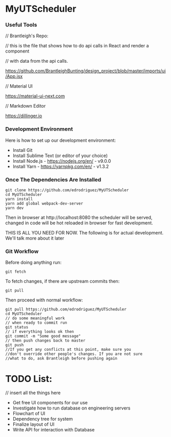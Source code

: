 # MyUTScheduler

### Useful Tools

// Brantleigh's Repo:

// this is the file that shows how to do api calls in React and render a component

// with data from the api calls.

https://github.com/BrantleighBunting/design_project/blob/master/imports/ui/App.jsx

// Material UI

https://material-ui-next.com

// Markdown Editor

https://dillinger.io

### Development Environment

Here is how to set up our development environment:
* Install Git
* Install Sublime Text (or editor of your choice)
* Install Node.js - https://nodejs.org/en/ - v9.0.0
* Install Yarn - https://yarnpkg.com/en/ - v1.3.2
### Once The Dependencies Are Installed
```
git clone https://github.com/edrodriguez/MyUTScheduler
cd MyUTScheduler
yarn install
yarn add global webpack-dev-server
yarn dev
```
Then in browser at http://localhost:8080 the scheduler will be served, changed in code
will be hot reloaded in browser for fast development.

THIS IS ALL YOU NEED FOR NOW. The following is for actual development. We'll talk more about it later

### Git Workflow

Before doing anything run:

```
git fetch
```

To fetch changes, if there are upstream commits then:

```
git pull
```

Then proceed with normal workflow:

```
git pull https://github.com/edrodriguez/MyUTScheduler
cd MyUTScheduler
// do some meaningful work
// when ready to commit run
git status
// if everything looks ok then
git commit -m "Some good message"
// then push changes back to master
git push
//If you get any conflicts at this point, make sure you 
//don't override other people's changes. If you are not sure
//what to do, ask Brantleigh before pushing again
```

# TODO List:

// insert all the things here
- Get free UI components for our use
- Investigate how to run database on engineering servers
- Flowchart of UI
- Dependency tree for system
- Finalize layout of UI
- Write API for interaction with Database
